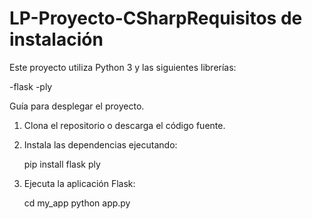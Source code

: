 # LP-Proyecto-CSharpRequisitos de instalación
Este proyecto utiliza Python 3 y las siguientes librerías:

-flask
-ply

Guía para desplegar el proyecto.
1. Clona el repositorio o descarga el código fuente.

2. Instala las dependencias ejecutando:

    pip install flask ply

3. Ejecuta la aplicación Flask:

    cd my_app
    python app.py
